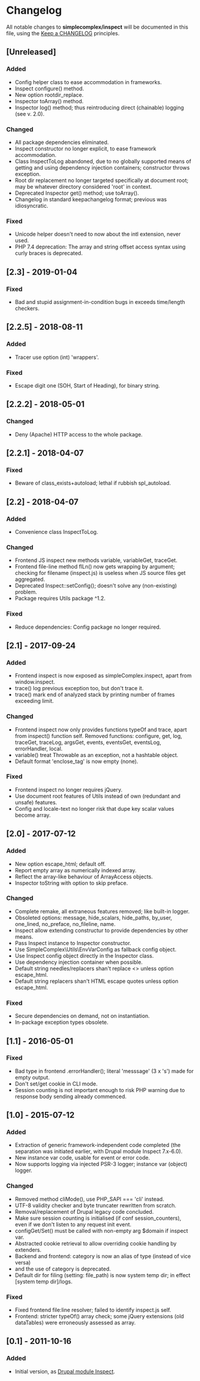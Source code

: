 # Changelog

All notable changes to **simplecomplex/inspect** will be documented in this file,
using the [Keep a CHANGELOG](https://keepachangelog.com/) principles.


## [Unreleased]

### Added
* Config helper class to ease accommodation in frameworks.
* Inspect configure() method.
* New option rootdir_replace.
* Inspector toArray() method.
* Inspector log() method; thus reintroducing direct (chainable) logging
(see v. 2.0).

### Changed
* All package dependencies eliminated.
* Inspect constructor no longer explicit, to ease framework accommodation.
* Class InspectToLog abandoned, due to no globally supported means of getting
and using dependency injection containers; constructor throws exception.
* Root dir replacement no longer targeted specifically at document root;
may be whatever directory considered 'root' in context.
* Deprecated Inspector get() method; use toArray().
* Changelog in standard keepachangelog format; previous was idiosyncratic.

### Fixed
* Unicode helper doesn't need to now about the intl extension, never used.
* PHP 7.4 deprecation: The array and string offset access syntax using curly
braces is deprecated.


## [2.3] - 2019-01-04

### Fixed
* Bad and stupid assignment-in-condition bugs in exceeds time/length checkers.


## [2.2.5] - 2018-08-11

### Added
* Tracer use option (int) 'wrappers'.

### Fixed
* Escape digit one (SOH, Start of Heading), for binary string.


## [2.2.2] - 2018-05-01

### Changed
* Deny (Apache) HTTP access to the whole package.


## [2.2.1] - 2018-04-07

### Fixed
* Beware of class_exists+autoload; lethal if rubbish spl_autoload.


## [2.2] - 2018-04-07

### Added
* Convenience class InspectToLog.

### Changed
* Frontend JS inspect new methods variable, variableGet, traceGet.
* Frontend file-line method flLn() now gets wrapping by argument; checking for
filename (inspect.js) is useless when JS source files get aggregated.
* Deprecated Inspect::setConfig(); doesn't solve any (non-existing) problem.
* Package requires Utils package ^1.2.

### Fixed
* Reduce dependencies: Config package no longer required.


## [2.1] - 2017-09-24

### Added
* Frontend inspect is now exposed as simpleComplex.inspect,
apart from window.inspect.
* trace() log previous exception too, but don't trace it.
* trace() mark end of analyzed stack by printing number of frames
exceeding limit.

### Changed
* Frontend inspect now only provides functions typeOf and trace,
apart from inspect() function self.
Removed functions: configure, get, log, traceGet, traceLog,
argsGet, events, eventsGet, eventsLog, errorHandler, local.
* variable() treat Throwable as an exception, not a hashtable object.
* Default format 'enclose_tag' is now empty (none).

### Fixed
* Frontend inspect no longer requires jQuery.
* Use document root features of Utils instead of own (redundant and unsafe)
features.
* Config and locale-text no longer risk that dupe key scalar values become
array.


## [2.0] - 2017-07-12

### Added
* New option escape_html; default off.
* Report empty array as numerically indexed array.
* Reflect the array-like behaviour of ArrayAccess objects.
* Inspector toString with option to skip preface.

### Changed
* Complete remake, all extraneous features removed; like built-in logger.
* Obsoleted options: message, hide_scalars, hide_paths, by_user, one_lined,
no_preface, no_fileline, name.
* Inspect allow extending constructur to provide dependencies by other means.
* Pass Inspect instance to Inspector constructor.
* Use SimpleComplex\Utils\EnvVarConfig as fallback config object.
* Use Inspect config object directly in the Inspector class.
* Use dependency injection container when possible.
* Default string needles/replacers shan't replace <> unless option escape_html.
* Default string replacers shan't HTML escape quotes unless option escape_html.

### Fixed
* Secure dependencies on demand, not on instantiation.
* In-package exception types obsolete.


## [1.1] - 2016-05-01

### Fixed
* Bad type in frontend .errorHandler(); literal 'messsage' (3 x 's') made for
empty output.
* Don't set/get cookie in CLI mode.
* Session counting is not important enough to risk PHP warning due to response
body sending already commenced.


## [1.0] - 2015-07-12

### Added
* Extraction of generic framework-independent code completed (the separation was
initiated earlier, with Drupal module Inspect 7.x-6.0).
* New instance var code, usable for event or error code.
* Now supports logging via injected PSR-3 logger; instance var (object) logger.

### Changed
* Removed method cliMode(), use PHP_SAPI === 'cli' instead.
* UTF-8 validity checker and byte truncater rewritten from scratch.
* Removal/replacement of Drupal legacy code concluded.
* Make sure session counting is initialised (if conf session_counters),
even if we don't listen to any request init event.
* configGet/Set() must be called with non-empty arg $domain if inspect var.
* Abstracted cookie retrieval to allow overriding cookie handling by extenders.
* Backend and frontend: category is now an alias of type (instead of vice versa)
* and the use of category is deprecated.
* Default dir for filing (setting: file_path) is now system temp dir; in effect
[system temp dir]/logs.

### Fixed
* Fixed frontend file:line resolver; failed to identify inspect.js self.
* Frontend: stricter typeOf() array check; some jQuery extensions (old
dataTables) were erroneously assessed as array.


## [0.1] - 2011-10-16

### Added
* Initial version, as [Drupal module Inspect](https://www.drupal.org/project/inspect/).
